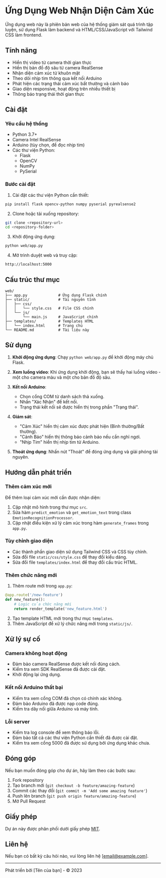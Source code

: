 # Ứng Dụng Web Nhận Diện Cảm Xúc

Ứng dụng web này là phiên bản web của hệ thống giám sát quá trình tập luyện, sử dụng Flask làm backend và HTML/CSS/JavaScript với Tailwind CSS làm frontend.

## Tính năng

- Hiển thị video từ camera thời gian thực
- Hiển thị bản đồ độ sâu từ camera RealSense
- Nhận diện cảm xúc từ khuôn mặt
- Theo dõi nhịp tim thông qua kết nối Arduino
- Phát hiện các trạng thái cảm xúc bất thường và cảnh báo
- Giao diện responsive, hoạt động trên nhiều thiết bị
- Thông báo trạng thái thời gian thực

## Cài đặt

### Yêu cầu hệ thống

- Python 3.7+
- Camera Intel RealSense
- Arduino (tùy chọn, để đọc nhịp tim)
- Các thư viện Python:
  - Flask
  - OpenCV
  - NumPy
  - PySerial

### Bước cài đặt

1. Cài đặt các thư viện Python cần thiết:

```bash
pip install flask opencv-python numpy pyserial pyrealsense2
```

2. Clone hoặc tải xuống repository:

```bash
git clone <repository-url>
cd <repository-folder>
```

3. Khởi động ứng dụng:

```bash
python web/app.py
```

4. Mở trình duyệt web và truy cập:

```
http://localhost:5000
```

## Cấu trúc thư mục

```
web/
├── app.py              # Ứng dụng Flask chính
├── static/             # Tài nguyên tĩnh
│   ├── css/
│   │   └── style.css   # File CSS chính
│   └── js/
│       └── main.js     # JavaScript chính
├── templates/          # Templates HTML
│   └── index.html      # Trang chủ
└── README.md           # Tài liệu này
```

## Sử dụng

1. **Khởi động ứng dụng**: Chạy `python web/app.py` để khởi động máy chủ Flask.

2. **Xem luồng video**: Khi ứng dụng khởi động, bạn sẽ thấy hai luồng video - một cho camera màu và một cho bản đồ độ sâu.

3. **Kết nối Arduino**:

   - Chọn cổng COM từ danh sách thả xuống.
   - Nhấn "Xác Nhận" để kết nối.
   - Trạng thái kết nối sẽ được hiển thị trong phần "Trạng thái".

4. **Giám sát**:

   - "Cảm Xúc" hiển thị cảm xúc được phát hiện (Bình thường/Bất thường).
   - "Cảnh Báo" hiển thị thông báo cảnh báo nếu cần nghỉ ngơi.
   - "Nhịp Tim" hiển thị nhịp tim từ Arduino.

5. **Thoát ứng dụng**: Nhấn nút "Thoát" để đóng ứng dụng và giải phóng tài nguyên.

## Hướng dẫn phát triển

### Thêm cảm xúc mới

Để thêm loại cảm xúc mới cần được nhận diện:

1. Cập nhật mô hình trong thư mục `src`.
2. Sửa hàm `predict_emotion` và `get_emotion_text` trong class `EmotionRecognitionProcessor`.
3. Cập nhật điều kiện xử lý cảm xúc trong hàm `generate_frames` trong `app.py`.

### Tùy chỉnh giao diện

- Các thành phần giao diện sử dụng Tailwind CSS và CSS tùy chỉnh.
- Sửa đổi file `static/css/style.css` để thay đổi kiểu dáng.
- Sửa đổi file `templates/index.html` để thay đổi cấu trúc HTML.

### Thêm chức năng mới

1. Thêm route mới trong `app.py`:

```python
@app.route('/new-feature')
def new_feature():
    # Logic của chức năng mới
    return render_template('new_feature.html')
```

2. Tạo template HTML mới trong thư mục `templates`.
3. Thêm JavaScript để xử lý chức năng mới trong `static/js/`.

## Xử lý sự cố

### Camera không hoạt động

- Đảm bảo camera RealSense được kết nối đúng cách.
- Kiểm tra xem SDK RealSense đã được cài đặt.
- Khởi động lại ứng dụng.

### Kết nối Arduino thất bại

- Kiểm tra xem cổng COM đã chọn có chính xác không.
- Đảm bảo Arduino đã được nạp code đúng.
- Kiểm tra dây nối giữa Arduino và máy tính.

### Lỗi server

- Kiểm tra log console để xem thông báo lỗi.
- Đảm bảo tất cả các thư viện Python cần thiết đã được cài đặt.
- Kiểm tra xem cổng 5000 đã được sử dụng bởi ứng dụng khác chưa.

## Đóng góp

Nếu bạn muốn đóng góp cho dự án, hãy làm theo các bước sau:

1. Fork repository
2. Tạo branch mới (`git checkout -b feature/amazing-feature`)
3. Commit các thay đổi (`git commit -m 'Add some amazing feature'`)
4. Push lên branch (`git push origin feature/amazing-feature`)
5. Mở Pull Request

## Giấy phép

Dự án này được phân phối dưới giấy phép [MIT](LICENSE).

## Liên hệ

Nếu bạn có bất kỳ câu hỏi nào, vui lòng liên hệ [email@example.com].

---

Phát triển bởi [Tên của bạn] - © 2023

